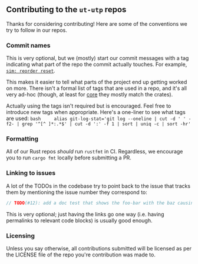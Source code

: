 ## Contributing to the `ut-utp` repos

Thanks for considering contributing! Here are some of the conventions we try to follow in our repos.

### Commit names

This is very optional, but we (mostly) start our commit messages with a tag indicating what part of the repo the commit actually touches. For example, [`sim: reorder reset`](https://github.com/ut-utp/core/commit/2a893a981b9dc66d751b1f3bc217e78b39c39ed9).

This makes it easier to tell what parts of the project end up getting worked on more. There isn't a formal list of tags that are used in a repo, and it's all very ad-hoc (though, at least for [core](https://github.com/ut-utp/core) they mostly match the crates).

Actually using the tags isn't required but is encouraged. Feel free to introduce new tags when appropriate.
Here's a one-liner to see what tags are used:
    ```bash
    alias git-log-stat='git log --oneline | cut -d ' ' -f2- | grep '^[^ ]*:.*$' | cut -d ':' -f 1 | sort | uniq -c | sort -hr'
    ```

### Formatting

All of our Rust repos _should_ run `rustfmt` in CI. Regardless, we encourage you to run `cargo fmt` locally before submitting a PR.

### Linking to issues

A lot of the TODOs in the codebase try to point back to the issue that tracks them by mentioning the issue number they correspond to:
```rust
// TODO(#12): add a doc test that shows the foo-bar with the baz causing a compile error
```

This is very optional; just having the links go one way (i.e. having permalinks to relevant code blocks) is usually good enough.

### Licensing

Unless you say otherwise, all contributions submitted will be licensed as per the LICENSE file of the repo you're contribution was made to.

